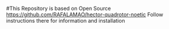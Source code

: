 #This Repository is based on Open Source https://github.com/RAFALAMAO/hector-quadrotor-noetic 
Follow instructions there for information and installation 


